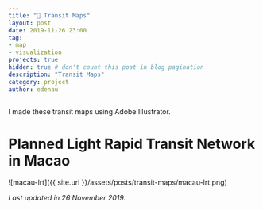 ```yaml
---
title: "🚈 Transit Maps"
layout: post
date: 2019-11-26 23:00
tag:
- map
- visualization
projects: true
hidden: true # don't count this post in blog pagination
description: "Transit Maps"
category: project
author: edenau
---
```


I made these transit maps using Adobe Illustrator.

# Planned Light Rapid Transit Network in Macao

![macau-lrt]({{ site.url }}/assets/posts/transit-maps/macau-lrt.png)

<i>Last updated in 26 November 2019.</i>
